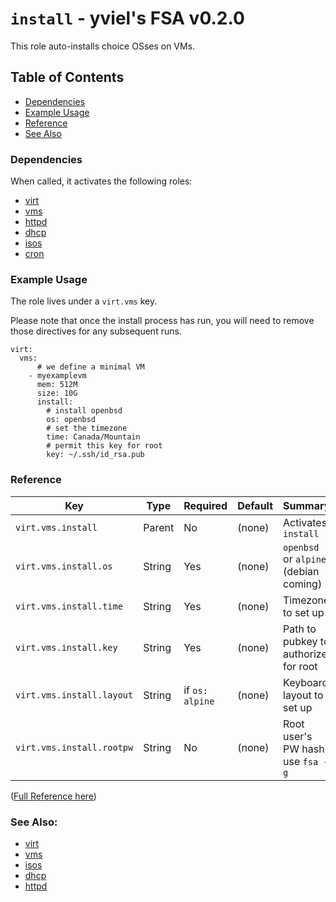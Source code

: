 # `install` - yviel's FSA v0.2.0
This role auto-installs choice OSses on VMs.

## Table of Contents
 - [Dependencies](#dependencies)
 - [Example Usage](#example-usage)
 - [Reference](#reference)
 - [See Also](#see-also)

### Dependencies
When called, it activates the following roles:
 - [virt](../virt)
 - [vms](../vms)
 - [httpd](../httpd)
 - [dhcp](../dhcp)
 - [isos](../isos)
 - [cron](../cron)

### Example Usage
The role lives under a `virt.vms` key.

Please note that once the install process has run, you will need to remove those directives for any subsequent runs.

```
virt:
  vms:
      # we define a minimal VM
    - myexamplevm
      mem: 512M
      size: 10G
      install:
        # install openbsd
        os: openbsd
        # set the timezone
        time: Canada/Mountain
        # permit this key for root
        key: ~/.ssh/id_rsa.pub
```

### Reference
|Key|Type|Required|Default|Summary|
|--|--|--|--|--|
|`virt.vms.install`|Parent|No|(none)|Activates `install`|
|`virt.vms.install.os`|String|Yes|(none)|`openbsd` or `alpine` (debian coming)|
|`virt.vms.install.time`|String|Yes|(none)|Timezone to set up|
|`virt.vms.install.key`|String|Yes|(none)|Path to pubkey to authorize for root|
|`virt.vms.install.layout`|String|if `os: alpine`|(none)|Keyboard layout to set up|
|`virt.vms.install.rootpw`|String|No|(none)|Root user's PW hash, use `fsa -g`|

([Full Reference here](docs/REFERENCE.md))

### See Also:
 - [virt](../virt/)
 - [vms](../vms/)
 - [isos](../isos/)
 - [dhcp](../dhcp/)
 - [httpd](../httpd/)
